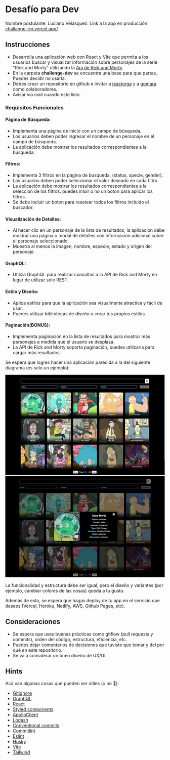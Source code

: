 # Desafío para Dev

Nombre postulante: Luciano Velasquez.
Link a la app en producción: [challange-rm.vercel.app/](https://challange-rm.vercel.app/)

## Instrucciones

- Desarrolla una aplicación web con React y Vite que permita a los usuarios buscar y visualizar información sobre personajes de la serie "Rick and Morty" utilizando la [Api de Rick and Morty](https://rickandmortyapi.com/documentation/#graphql)
- En la carpeta **challenge-dev** se encuentra una base para que partas. Puedes decidir no usarla.
- Debes crear un repositorio en github e invitar a [ieastorga](https://github.com/ieastorga) y a [gomara](https://github.com/gomara) como colaboradores.
- Avisar via mail cuando este listo.

### Requisitos Funcionales

#### Página de Búsqueda:

- Implementa una página de inicio con un campo de búsqueda.
- Los usuarios deben poder ingresar el nombre de un personaje en el campo de búsqueda.
- La aplicación debe mostrar los resultados correspondientes a la búsqueda.

#### Filtros:

- Implementa 3 filtros en la página de busqueda, (status, specie, gender).
- Los usuarios deben poder seleccionar el valor deseado en cada filtro.
- La aplicación debe mostrar los resultados correspondientes a la seleccion de los filtros. puedes inluir o no un boton para aplicar los filtros.
- Se debe incluir un boton para resetear todos los filtros incluido el buscador.

#### Visualización de Detalles:

- Al hacer clic en un personaje de la lista de resultados, la aplicación debe mostrar una página o modal de detalles con información adicional sobre el personaje seleccionado.
- Muestra al menos la imagen, nombre, especie, estado y origen del personaje.

#### GraphQL:

- Utiliza GraphQL para realizar consultas a la API de Rick and Morty en lugar de utilizar solo REST.

#### Estilo y Diseño:

- Aplica estilos para que la aplicación sea visualmente atractiva y fácil de usar.
- Puedes utilizar bibliotecas de diseño o crear tus propios estilos.

#### Paginación(BONUS):

- Implementa paginación en la lista de resultados para mostrar más personajes a medida que el usuario se desplaza.
- La API de Rick and Morty soporta paginación, puedes utilizarla para cargar más resultados.

Se espera que logres hacer una aplicación parecida a la del siguiente diagrama (es solo un ejemplo):

![main](imgs/main.png)
![modal](imgs/modal.png)

La funcionalidad y estructura debe ser igual, pero el diseño y variantes (por ejemplo, cambiar colores de las cosas) queda a tu gusto.

Además de esto, se espera que hagas deploy de tu app en el servicio que desees (Vercel, Heroku, Netlify, AWS, Github Pages, etc).

## Consideraciones

- Se espera que uses buenas prácticas como gitflow (pull requests y commits), orden del código, estructura, eficiencia, etc.
- Puedes dejar comentarios de decisiones que tuviste que tomar y del por qué en este repositorio.
- Se va a considerar un buen diseño de UX/UI.

## Hints

Acá van algunas cosas que pueden ser útiles (o no 👀):

- [Gitignore](https://www.toptal.com/developers/gitignore)
- [GraphQL](https://www.howtographql.com/)
- [React](https://es.reactjs.org/)
- [Styled components](https://styled-components.com/docs/basics)
- [ApolloClient](https://www.apollographql.com/docs/react/)
- [Lodash](https://lodash.com/)
- [Conventional commits](https://www.conventionalcommits.org/en/v1.0.0/)
- [Commitlint](https://commitlint.js.org/#/)
- [Eslint](https://eslint.org/)
- [Husky](https://www.npmjs.com/package/husky)
- [Vite](https://vitejs.dev/)
- [Tailwind](https://tailwindcss.com/)
